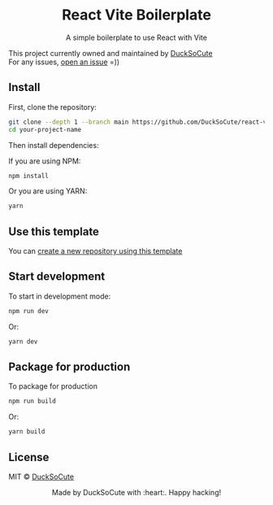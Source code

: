 <h1 align="center">React Vite Boilerplate</h1>
<p align="center">A simple boilerplate to use React with Vite</p>

This project currently owned and maintained by [DuckSoCute](https://github.com/DuckSoCute) <br/>
For any issues, [open an issue](https://github.com/DuckSoCute/react-vite-boilerplate/issues/new) =))

## Install

First, clone the repository:

```bash
git clone --depth 1 --branch main https://github.com/DuckSoCute/react-vite-boilerplate.git your-project-name
cd your-project-name
```

Then install dependencies: <br/>

If you are using NPM:
```bash
npm install
```

Or you are using YARN:
```bash
yarn
```

## Use this template

You can [create a new repository using this template](https://github.com/DuckSoCute/react-vite-boilerplate/generate)

## Start development

To start in development mode:

```bash
npm run dev
```

Or:

```bash
yarn dev
```

## Package for production

To package for production

```bash
npm run build
```

Or:

```bash
yarn build
```

## License
MIT © [DuckSoCute](https://github.com/DuckSoCute)

<footer align="center">Made by DuckSoCute with :heart:. Happy hacking!</footer>
